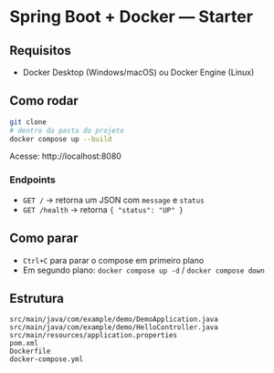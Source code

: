 # Spring Boot + Docker — Starter

## Requisitos
- Docker Desktop (Windows/macOS) ou Docker Engine (Linux)

## Como rodar 

```bash
git clone 
# dentro da pasta do projeto
docker compose up --build
```
Acesse: http://localhost:8080

### Endpoints
- `GET /` → retorna um JSON com `message` e `status`
- `GET /health` → retorna `{ "status": "UP" }`

## Como parar
- `Ctrl+C` para parar o compose em primeiro plano
- Em segundo plano: `docker compose up -d` / `docker compose down`

## Estrutura
```
src/main/java/com/example/demo/DemoApplication.java
src/main/java/com/example/demo/HelloController.java
src/main/resources/application.properties
pom.xml
Dockerfile
docker-compose.yml
```

